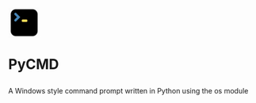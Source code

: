 # <img src=pycmd.png height="64" width="64"> <p>PyCMD</p>

A Windows style command prompt written in Python using the os module
